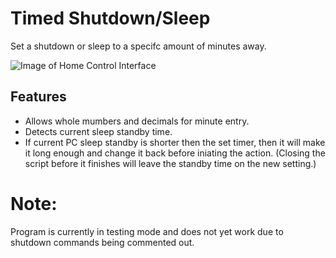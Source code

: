 # Timed Shutdown/Sleep
Set a shutdown or sleep to a specifc amount of minutes away.

![Image of Home Control Interface](https://i.imgur.com/5QFclhr.png)

## Features
* Allows whole mumbers and decimals for minute entry.
* Detects current sleep standby time.
* If current PC sleep standby is shorter then the set timer, then it will make it long enough and change it back before iniating the action. (Closing the script before it finishes will leave the standby time on the new setting.)

# Note:
Program is currently in testing mode and does not yet work due to shutdown commands being commented out.
